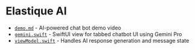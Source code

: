 # Elastique AI
- [`demo.md`](demo.md) - AI-powered chat bot demo video
- [`gemini.swift`](gemini.swift) - SwiftUI view for tabbed chatbot UI using Gemini Pro
- [`viewModel.swift`](viewModel.swift) - Handles AI response generation and message state
